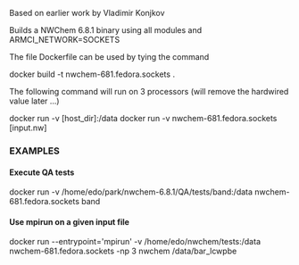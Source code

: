 Based on earlier work by Vladimir Konjkov

Builds a NWChem 6.8.1  binary using all modules and ARMCI_NETWORK=SOCKETS

The file Dockerfile can be used by tying the command

docker build -t  nwchem-681.fedora.sockets .

The following command will run on 3 processors (will remove the hardwired value later ...)

docker run -v [host_dir]:/data docker run -v nwchem-681.fedora.sockets [input.nw]

### EXAMPLES

#### Execute QA tests

docker run -v /home/edo/park/nwchem-6.8.1/QA/tests/band:/data nwchem-681.fedora.sockets band

#### Use mpirun on a given input file

docker run --entrypoint='mpirun' -v /home/edo/nwchem/tests:/data nwchem-681.fedora.sockets -np 3 nwchem  /data/bar_lcwpbe
